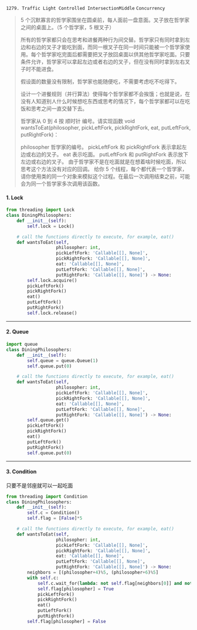 `1279. Traffic Light Controlled IntersectionMiddle`    `Concurrency`

> 5 个沉默寡言的哲学家围坐在圆桌前，每人面前一盘意面。叉子放在哲学家之间的桌面上。（5 个哲学家，5 根叉子）
>
> 所有的哲学家都只会在思考和进餐两种行为间交替。哲学家只有同时拿到左边和右边的叉子才能吃到面，而同一根叉子在同一时间只能被一个哲学家使用。每个哲学家吃完面后都需要把叉子放回桌面以供其他哲学家吃面。只要条件允许，哲学家可以拿起左边或者右边的叉子，但在没有同时拿到左右叉子时不能进食。
>
> 假设面的数量没有限制，哲学家也能随便吃，不需要考虑吃不吃得下。
>
> 设计一个进餐规则（并行算法）使得每个哲学家都不会挨饿；也就是说，在没有人知道别人什么时候想吃东西或思考的情况下，每个哲学家都可以在吃饭和思考之间一直交替下去。
>
> 哲学家从 0 到 4 按 顺时针 编号。请实现函数 void wantsToEat(philosopher, pickLeftFork, pickRightFork, eat, putLeftFork, putRightFork)：
>
> philosopher 哲学家的编号。
> pickLeftFork 和 pickRightFork 表示拿起左边或右边的叉子。
> eat 表示吃面。
> putLeftFork 和 putRightFork 表示放下左边或右边的叉子。
> 由于哲学家不是在吃面就是在想着啥时候吃面，所以思考这个方法没有对应的回调。
> 给你 5 个线程，每个都代表一个哲学家，请你使用类的同一个对象来模拟这个过程。在最后一次调用结束之前，可能会为同一个哲学家多次调用该函数。

#### 1. Lock

```python
from threading import Lock
class DiningPhilosophers:
    def __init__(self):
        self.lock = Lock()

    # call the functions directly to execute, for example, eat()
    def wantsToEat(self,
                   philosopher: int,
                   pickLeftFork: 'Callable[[], None]',
                   pickRightFork: 'Callable[[], None]',
                   eat: 'Callable[[], None]',
                   putLeftFork: 'Callable[[], None]',
                   putRightFork: 'Callable[[], None]') -> None:
        self.lock.acquire()
        pickLeftFork()
        pickRightFork()
        eat()
        putLeftFork()
        putRightFork()
        self.lock.release()
```



---

#### 2. Queue

```python
import queue
class DiningPhilosophers:
    def __init__(self):
        self.queue = queue.Queue(1)
        self.queue.put(0)

    # call the functions directly to execute, for example, eat()
    def wantsToEat(self,
                   philosopher: int,
                   pickLeftFork: 'Callable[[], None]',
                   pickRightFork: 'Callable[[], None]',
                   eat: 'Callable[[], None]',
                   putLeftFork: 'Callable[[], None]',
                   putRightFork: 'Callable[[], None]') -> None:
        self.queue.get()
        pickLeftFork()
        pickRightFork()
        eat()
        putLeftFork()
        putRightFork()
        self.queue.put(0)
```





---

#### 3. Condition

只要不是邻座就可以一起吃面

```python
from threading import Condition
class DiningPhilosophers:
    def __init__(self):
        self.c = Condition()
        self.flag = [False]*5

    # call the functions directly to execute, for example, eat()
    def wantsToEat(self,
                   philosopher: int,
                   pickLeftFork: 'Callable[[], None]',
                   pickRightFork: 'Callable[[], None]',
                   eat: 'Callable[[], None]',
                   putLeftFork: 'Callable[[], None]',
                   putRightFork: 'Callable[[], None]') -> None:
        neighbors = [(philosopher+4)%5, (philosopher+6)%5]
        with self.c:
            self.c.wait_for(lambda: not self.flag[neighbors[0]] and not self.flag[neighbors[1]])
            self.flag[philosopher] = True
            pickLeftFork()
            pickRightFork()
            eat()
            putLeftFork()
            putRightFork()
        self.flag[philosopher] = False
```

